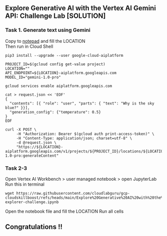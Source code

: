 ## Explore Generative AI with the Vertex AI Gemini API: Challenge Lab [SOLUTION]

### Task 1. Generate text using Gemini
Copy to [notepad](https://www.rapidtables.com/tools/notepad.html) and fill the LOCATION <br/>
Then run in Cloud Shell
```
pip3 install --upgrade --user google-cloud-aiplatform

PROJECT_ID=$(gcloud config get-value project)
LOCATION=""
API_ENDPOINT=${LOCATION}-aiplatform.googleapis.com
MODEL_ID="gemini-1.0-pro"

gcloud services enable aiplatform.googleapis.com

cat > request.json << 'EOF'
{
  "contents": [{ "role": "user", "parts": { "text": "Why is the sky blue?" }}],
  "generation_config": {"temperature": 0.5}
}
EOF

curl -X POST \
     -H "Authorization: Bearer $(gcloud auth print-access-token)" \
     -H "Content-Type: application/json; charset=utf-8" \
     -d @request.json \
     "https://${LOCATION}-aiplatform.googleapis.com/v1/projects/${PROJECT_ID}/locations/${LOCATION}/publishers/google/models/gemini-1.0-pro:generateContent"
```

### Task 2-3
Open Vertex AI Workbench > user managed notebook > open JupyterLab
Run this in terminal
```
wget https://raw.githubusercontent.com/cloudlabguru/gcp-cloudskillboost/refs/heads/main/Explore%20Generative%20AI%20with%20the%20Vertex%20AI%20Gemini%20API/gemini-explorer-challenge.ipynb
```

Open the notebook file and fill the LOCATION
Run all cells

## Congratulations !! 
